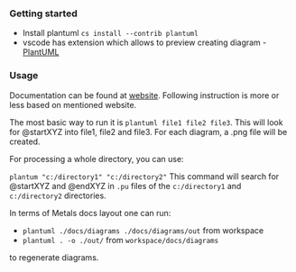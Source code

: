 ### Getting started

- Install plantuml `cs install --contrib plantuml`
- vscode has extension which allows to preview creating diagram - [PlantUML](https://marketplace.visualstudio.com/items?itemName=jebbs.plantuml)

### Usage

Documentation can be found at [website](https://plantuml.com/command-line). Following instruction is more or less based on mentioned website.

The most basic way to run it is `plantuml file1 file2 file3`. This will look for @startXYZ into file1, file2 and file3. For each diagram, a .png file will be created.

For processing a whole directory, you can use:

`plantum "c:/directory1" "c:/directory2"`
This command will search for @startXYZ and @endXYZ in `.pu` files of the `c:/directory1` and `c:/directory2` directories.

In terms of Metals docs layout one can run:

- `plantuml ./docs/diagrams ./docs/diagrams/out` from workspace
- `plantuml . -o ./out/` from `workspace/docs/diagrams`

to regenerate diagrams.
